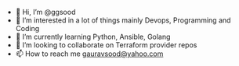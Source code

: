 - 👋 Hi, I’m @ggsood
- 👀 I’m interested in a lot of things mainly Devops, Programming and Coding
- 🌱 I’m currently learning Python, Ansible, Golang
- 💞️ I’m looking to collaborate on Terraform provider repos
- 📫 How to reach me gauravsood@yahoo.com

<!---
ggsood/ggsood is a ✨ special ✨ repository because its `README.md` (this file) appears on your GitHub profile.
You can click the Preview link to take a look at your changes.
--->
